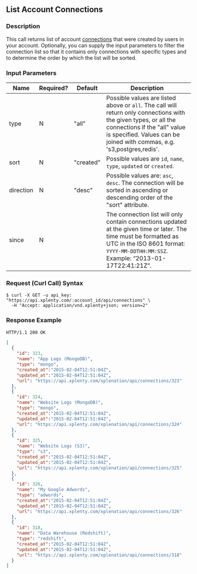 ## List Account Connections

### Description
This call returns list of account [connections](https://github.com/xplenty/xplenty-api-doc-v2/blob/master/resources/connection.md) that were created by users in your account. Optionally, you can supply the input parameters to filter the connection list so that it contains only connections with specific types and to determine the order by which the list will be sorted.

### Input Parameters

|Name|Required?|Default|Description|
|----|---------|-------|-----------|
type|N|"all" |Possible values are listed above or ```all```. The call will return only connections with the given types, or all the connections if the "all" value is specified. Values can be joined with commas, e.g. 's3,postgres,redis'.
sort|N|"created"|Possible values are ```id```, ```name```, ```type```, ```updated``` or ```created```.
direction|N|"desc"|Possible values are: ```asc```, ```desc```. The connection will be sorted in ascending or descending order of the "sort" attribute.
since|N| |The connection list will only contain connections updated at the given time or later. The time must be formatted as UTC in the ISO 8601 format: ```YYYY-MM-DDTHH:MM:SSZ```. Example: “2013-01-17T22:41:21Z”.

### Request (Curl Call) Syntax
```shell
$ curl -X GET -u api_key: "https://api.xplenty.com/:account_id/api/connections" \
  -H "Accept: application/vnd.xplenty+json; version=2" 
```

### Response Example
```HTTP
HTTP/1.1 200 OK
```

```json
[
  {
    "id": 323,
    "name": "App Logs (MongoDB)",
    "type": "mongo",
    "created_at":"2015-02-04T12:51:04Z",
    "updated_at":"2015-02-04T12:51:04Z",
    "url": "https://api.xplenty.com/xplenation/api/connections/323"
  }, 
  {
    "id": 324,
    "name": "Website Logs (MongoDB)",
    "type": "mongo",
    "created_at":"2015-02-04T12:51:04Z",
    "updated_at":"2015-02-04T12:51:04Z",
    "url": "https://api.xplenty.com/xplenation/api/connections/324"
  }, 
  {
    "id": 325,
    "name": "Website Logs (S3)",
    "type": "s3",
    "created_at":"2015-02-04T12:51:04Z",
    "updated_at":"2015-02-04T12:51:04Z",
    "url": "https://api.xplenty.com/xplenation/api/connections/325"
  }, 
  {
    "id": 326,
    "name": "My Google Adwords",
    "type": "adwords",
    "created_at":"2015-02-04T12:51:04Z",
    "updated_at":"2015-02-04T12:51:04Z",
    "url": "https://api.xplenty.com/xplenation/api/connections/326"
  }, 
  {
    "id": 318,
    "name": "Data Warehouse (Redshift)",
    "type": "redshift",
    "created_at":"2015-02-04T12:51:04Z",
    "updated_at":"2015-02-04T12:51:04Z",
    "url": "https://api.xplenty.com/xplenation/api/connections/318"
  }
]
```

